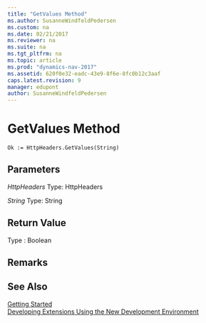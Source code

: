 ```yaml
---
title: "GetValues Method"
ms.author: SusanneWindfeldPedersen
ms.custom: na
ms.date: 02/21/2017
ms.reviewer: na
ms.suite: na
ms.tgt_pltfrm: na
ms.topic: article
ms.prod: "dynamics-nav-2017"
ms.assetid: 620f0e32-eadc-43e9-8f6e-8fc0b12c3aaf
caps.latest.revision: 9
manager: edupont
author: SusanneWindfeldPedersen
---
```


# GetValues Method


```
Ok := HttpHeaders.GetValues(String)
```
## Parameters
*HttpHeaders*
Type: HttpHeaders

*String*
Type: String

## Return Value
Type : Boolean

## Remarks

## See Also
[Getting Started](newdev-get-started.md)  
[Developing Extensions Using the New Development Environment](newdev-dev-overview.md)
